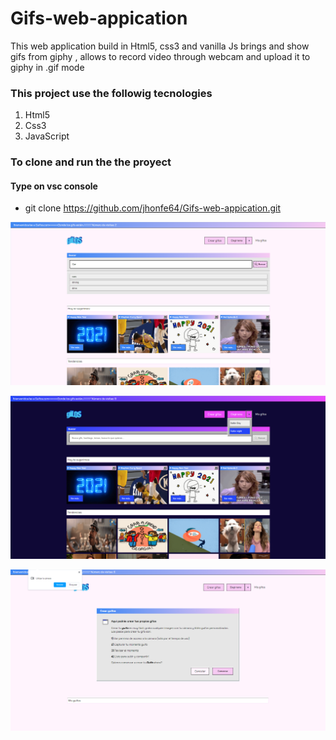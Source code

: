 

# Gifs-web-appication

This web application build in Html5, css3 and vanilla Js brings and show gifs from giphy , allows to record video through webcam and upload it to giphy in .gif mode

### This project use the followig tecnologies

1. Html5
3. Css3
4. JavaScript


### To clone and run the the proyect

#### Type on vsc console

- git clone https://github.com/jhonfe64/Gifs-web-appication.git


![](https://github.com/jhonfe64/Gifs-web-appication/blob/master/gif1.png?raw=true)

![](https://github.com/jhonfe64/Gifs-web-appication/blob/master/gif3.png?raw=true)

![](https://github.com/jhonfe64/Gifs-web-appication/blob/master/gif2.png?raw=true)
